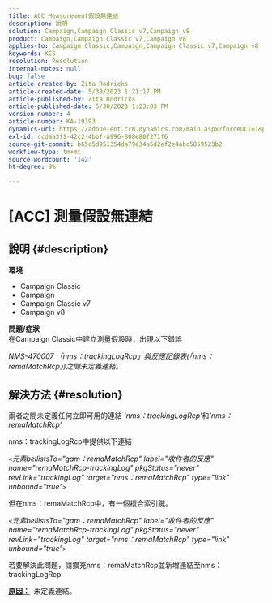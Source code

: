 ```yaml
---
title: ACC Measurement假設無連結
description: 說明
solution: Campaign,Campaign Classic v7,Campaign v8
product: Campaign,Campaign Classic v7,Campaign v8
applies-to: Campaign Classic,Campaign,Campaign Classic v7,Campaign v8
keywords: KCS
resolution: Resolution
internal-notes: null
bug: false
article-created-by: Zita Rodricks
article-created-date: 5/30/2023 1:21:17 PM
article-published-by: Zita Rodricks
article-published-date: 5/30/2023 1:23:03 PM
version-number: 4
article-number: KA-19393
dynamics-url: https://adobe-ent.crm.dynamics.com/main.aspx?forceUCI=1&pagetype=entityrecord&etn=knowledgearticle&id=17b060d9-ecfe-ed11-8f6e-6045bd0063aa
exl-id: ccdaa3f1-42c2-4bbf-a996-808e80f271f6
source-git-commit: b65c5d951354da79e34a5d2ef2e4abc5859523b2
workflow-type: tm+mt
source-wordcount: '142'
ht-degree: 9%

---
```


# [ACC] 測量假設無連結

## 說明 {#description}

<b>環境</b>
- Campaign Classic
- Campaign
- Campaign Classic v7
- Campaign v8

<b>問題/症狀</b><br>在Campaign Classic中建立測量假設時，出現以下錯誤

*NMS-470007 「nms：trackingLogRcp」與反應記錄表(「nms：remaMatchRcp」)之間未定義連結。*

## 解決方法 {#resolution}


兩者之間未定義任何立即可用的連結 *&#39;nms：trackingLogRcp&#39;*&#x200B;和&#x200B;*&#39;nms：remaMatchRcp&#39;*

nms：trackingLogRcp中提供以下連結

*`<`元素bellistsTo=&quot;gam：remaMatchRcp&quot; label=&quot;收件者的反應&quot; name=&quot;remaMatchRcp-trackingLog&quot; pkgStatus=&quot;never&quot; revLink=&quot;trackingLog&quot; target=&quot;nms：remaMatchRcp&quot; type=&quot;link&quot; unbound=&quot;true&quot;`>`*

但在nms：remaMatchRcp中，有一個複合索引鍵。

*`<`元素bellistsTo=&quot;gam：remaMatchRcp&quot; label=&quot;收件者的反應&quot; name=&quot;remaMatchRcp-trackingLog&quot; pkgStatus=&quot;never&quot; revLink=&quot;trackingLog&quot; target=&quot;nms：remaMatchRcp&quot; type=&quot;link&quot; unbound=&quot;true&quot;`>`*

若要解決此問題，請擴充nms：remaMatchRcp並新增連結至nms：trackingLogRcp



<b><u>原因：</u></b>  未定義連結。
